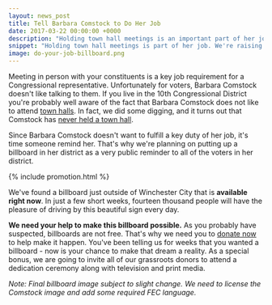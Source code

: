 ```yaml
---
layout: news_post
title: Tell Barbara Comstock to Do Her Job
date: 2017-03-22 00:00:00 +0000
description: "Holding town hall meetings is an important part of her job. We're raising money for a billboard to remind everyone of that fact."
snippet: "Holding town hall meetings is part of her job. We're raising money for a billboard to remind everyone of that fact."
image: do-your-job-billboard.png
---
```


Meeting in person with your constituents is a key job requirement for a Congressional representative. Unfortunately for voters, Barbara Comstock doesn't like talking to them. If you live in the 10th Congressional District you're probably well aware of the fact that Barbara Comstock does not like to attend [town halls](https://secure.politico.com/story/2017/02/barbara-comstock-no-attend-weekend-town-hall-234490). In fact, we did some digging, and it turns out that Comstock has [never held a town hall](https://dumpcomstock.com/comstock-has-never-held-a-town-hall/).

Since Barbara Comstock doesn't want to fulfill a key duty of her job, it's time someone remind her. That's why we're planning on putting up a billboard in her district as a very public reminder to all of the voters in her district.

{% include promotion.html %}

We've found a billboard just outside of Winchester City that is **available right now**. In just a few short weeks, fourteen thousand people will have the pleasure of driving by this beautiful sign every day.

**We need your help to make this billboard possible.** As you probably have suspected, billboards are not free. That's why we need you to [donate now](https://secure.actblue.com/contribute/page/dumpcomstock) to help make it happen. You've been telling us for weeks that you wanted a billboard - now is your chance to make that dream a reality. As a special bonus, we are going to invite all of our grassroots donors to attend a dedication ceremony along with television and print media.

*Note: Final billboard image subject to slight change. We need to license the Comstock image and add some required FEC language.*
